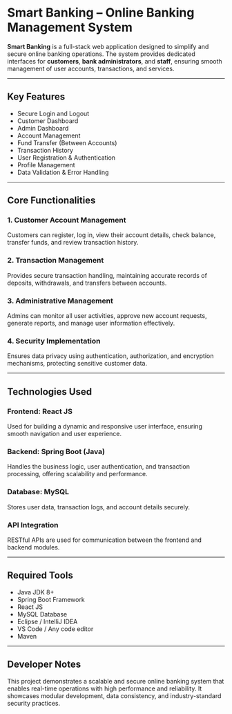 
# Smart Banking – Online Banking Management System

**Smart Banking** is a full-stack web application designed to simplify and secure online banking operations. The system provides dedicated interfaces for **customers**, **bank administrators**, and **staff**, ensuring smooth management of user accounts, transactions, and services.

---

## Key Features
- Secure Login and Logout  
- Customer Dashboard  
- Admin Dashboard  
- Account Management  
- Fund Transfer (Between Accounts)  
- Transaction History  
- User Registration & Authentication  
- Profile Management  
- Data Validation & Error Handling  

---

## Core Functionalities

### 1. Customer Account Management
Customers can register, log in, view their account details, check balance, transfer funds, and review transaction history.

### 2. Transaction Management
Provides secure transaction handling, maintaining accurate records of deposits, withdrawals, and transfers between accounts.

### 3. Administrative Management
Admins can monitor all user activities, approve new account requests, generate reports, and manage user information effectively.

### 4. Security Implementation
Ensures data privacy using authentication, authorization, and encryption mechanisms, protecting sensitive customer data.

---

## Technologies Used

### Frontend: React JS
Used for building a dynamic and responsive user interface, ensuring smooth navigation and user experience.

### Backend: Spring Boot (Java)
Handles the business logic, user authentication, and transaction processing, offering scalability and performance.

### Database: MySQL
Stores user data, transaction logs, and account details securely.

### API Integration
RESTful APIs are used for communication between the frontend and backend modules.

---

## Required Tools
- Java JDK 8+  
- Spring Boot Framework  
- React JS  
- MySQL Database  
- Eclipse / IntelliJ IDEA  
- VS Code / Any code editor  
- Maven

---

## Developer Notes
This project demonstrates a scalable and secure online banking system that enables real-time operations with high performance and reliability. It showcases modular development, data consistency, and industry-standard security practices.
